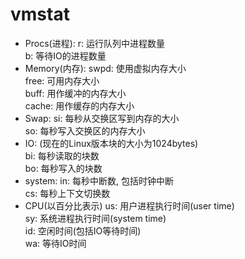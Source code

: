 # vmstat

- Procs(进程):
r: 运行队列中进程数量  
b: 等待IO的进程数量  
- Memory(内存):
swpd: 使用虚拟内存大小  
free: 可用内存大小  
buff: 用作缓冲的内存大小  
cache: 用作缓存的内存大小  
- Swap:
si: 每秒从交换区写到内存的大小  
so: 每秒写入交换区的内存大小  
- IO: (现在的Linux版本块的大小为1024bytes)  
bi: 每秒读取的块数  
bo: 每秒写入的块数  
- system: 
in: 每秒中断数, 包括时钟中断  
cs: 每秒上下文切换数  
- CPU(以百分比表示)
us: 用户进程执行时间(user time)  
sy: 系统进程执行时间(system time)  
id: 空闲时间(包括IO等待时间)  
wa: 等待IO时间  
